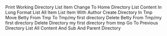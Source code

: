 Print Working Directory
List Item
Change To Home Directory
List Content In Long Format
List All Item
List Item With Author
Create Directory In Tmp
Move Betty From Tmp To Tmp/my first directory
Delete Betty From Tmp/my first directory
Delete Directory my first directory from tmp
Go To Previous Directory
List All Content And Sub And Parent Directory

